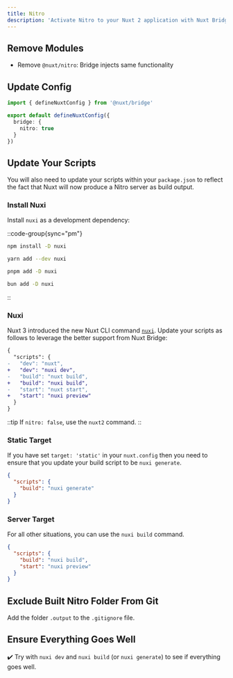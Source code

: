 ```yaml
---
title: Nitro
description: 'Activate Nitro to your Nuxt 2 application with Nuxt Bridge.'
---
```


## Remove Modules

- Remove `@nuxt/nitro`: Bridge injects same functionality

## Update Config

```ts [nuxt.config.ts]
import { defineNuxtConfig } from '@nuxt/bridge'

export default defineNuxtConfig({
  bridge: {
    nitro: true
  }
})
```

## Update Your Scripts

You will also need to update your scripts within your `package.json` to reflect the fact that Nuxt will now produce a Nitro server as build output.

### Install Nuxi

Install `nuxi` as a development dependency:

::code-group{sync="pm"}

```bash [npm]
npm install -D nuxi
```

```bash [yarn]
yarn add --dev nuxi
```

```bash [pnpm]
pnpm add -D nuxi
```

```bash [bun]
bun add -D nuxi
```

::

### Nuxi

Nuxt 3 introduced the new Nuxt CLI command [`nuxi`](/docs/4.x/api/commands/add). Update your scripts as follows to leverage the better support from Nuxt Bridge:

```diff
{
  "scripts": {
-   "dev": "nuxt",
+   "dev": "nuxi dev",
-   "build": "nuxt build",
+   "build": "nuxi build",
-   "start": "nuxt start",
+   "start": "nuxi preview"
  }
}
```

::tip
If `nitro: false`, use the `nuxt2` command.
::

### Static Target

If you have set `target: 'static'` in your `nuxt.config` then you need to ensure that you update your build script to be `nuxi generate`.

```json [package.json]
{
  "scripts": {
    "build": "nuxi generate"
  }
}
```

### Server Target

For all other situations, you can use the `nuxi build` command.

```json [package.json]
{
  "scripts": {
    "build": "nuxi build",
    "start": "nuxi preview"
  }
}
```

## Exclude Built Nitro Folder From Git

Add the folder `.output` to the `.gitignore` file.

## Ensure Everything Goes Well

✔️ Try with `nuxi dev` and `nuxi build` (or `nuxi generate`) to see if everything goes well.

